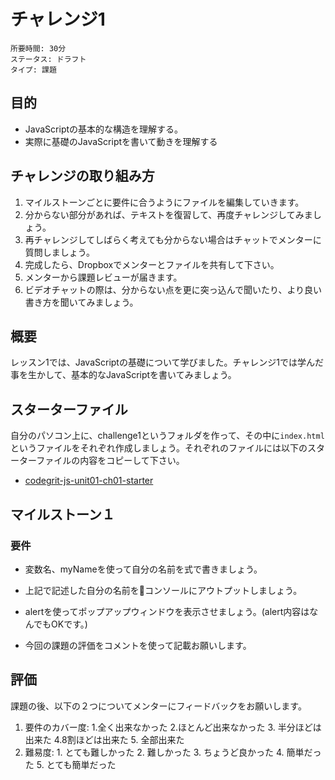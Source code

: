 # チャレンジ1

```
所要時間: 30分
ステータス: ドラフト
タイプ: 課題
```

## 目的

- JavaScriptの基本的な構造を理解する。
- 実際に基礎のJavaScriptを書いて動きを理解する

## チャレンジの取り組み方

1. マイルストーンごとに要件に合うようにファイルを編集していきます。
2. 分からない部分があれば、テキストを復習して、再度チャレンジしてみましょう。
3. 再チャレンジしてしばらく考えても分からない場合はチャットでメンターに質問しましょう。
4. 完成したら、Dropboxでメンターとファイルを共有して下さい。
5. メンターから課題レビューが届きます。
6. ビデオチャットの際は、分からない点を更に突っ込んで聞いたり、より良い書き方を聞いてみましょう。

## 概要

レッスン1では、JavaScriptの基礎について学びました。チャレンジ1では学んだ事を生かして、基本的なJavaScriptを書いてみましょう。

## スターターファイル

自分のパソコン上に、challenge1というフォルダを作って、その中に`index.html`というファイルをそれぞれ作成しましょう。それぞれのファイルには以下のスターターファイルの内容をコピーして下さい。

- [codegrit-js-unit01-ch01-starter](https://github.com/codegrit-jp-students/codegrit-js-unit01-ch01-starter)

## マイルストーン１

### 要件

- 変数名、myNameを使って自分の名前を式で書きましょう。

- 上記で記述した自分の名前をコンソールにアウトプットしましょう。

- alertを使ってポップアップウィンドウを表示させましょう。(alert内容はなんでもOKです。)

- 今回の課題の評価をコメントを使って記載お願いします。

## 評価

課題の後、以下の２つについてメンターにフィードバックをお願いします。

1. 要件のカバー度: 1.全く出来なかった 2.ほとんど出来なかった 3. 半分ほどは出来た 4.8割ほどは出来た 5. 全部出来た
2. 難易度: 1. とても難しかった 2. 難しかった 3. ちょうど良かった 4. 簡単だった 5. とても簡単だった
